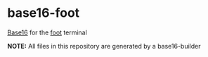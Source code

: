 # base16-foot
[Base16](https://github.com/chriskempson/base16) for the [foot](https://codeberg.org/dnkl/foot) terminal

**NOTE:** All files in this repository are generated by a base16-builder 
